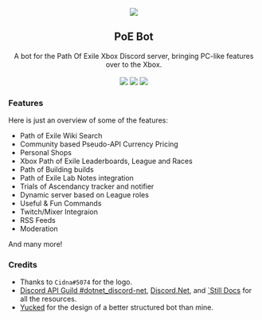<p align="center">
	<img src="https://i.imgur.com/BWsSbVi.png" />
	<h2 align="center">PoE Bot</h2>
	<p align="center">
		A bot for the Path Of Exile Xbox Discord server, bringing PC-like features over to the Xbox.
		<br/><br/>
		<a href="https://ci.appveyor.com/project/Kyle-Undefined/poe-bot"><img src="https://ci.appveyor.com/api/projects/status/n57hhid7qefr1vqa/branch/master"/></a>
		<a href="https://ravendb.net"><img src="https://img.shields.io/badge/Powered%20By-RavenDB-E50935.svg?longCache=true&style=flat-square"/></a>
		<a href="https://discord.gg/PGXQs4t"><img src="https://img.shields.io/badge/Join-PoE%20Xbox-7289DA.svg?longCache=true&style=flat-square&logo=discord"/></a>
	</p>
</p>

### Features

Here is just an overview of some of the features:

* Path of Exile Wiki Search
* Community based Pseudo-API Currency Pricing
* Personal Shops
* Xbox Path of Exile Leaderboards, League and Races
* Path of Building builds
* Path of Exile Lab Notes integration
* Trials of Ascendancy tracker and notifier
* Dynamic server based on League roles
* Useful & Fun Commands
* Twitch/Mixer Integraion
* RSS Feeds
* Moderation
	
And many more!

### Credits

* Thanks to `Cidna#5074` for the logo.
* [Discord API Guild #dotnet_discord-net](https://discord.gg/jkrBmQR), [Discord.Net](https://github.com/RogueException/Discord.Net), and [`Still Docs](https://docs.stillu.cc) for all the resources.
* [Yucked](https://github.com/Yucked) for the design of a better structured bot than mine.
